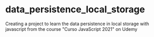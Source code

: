 # data_persistence_local_storage
Creating a project to learn the data persistence in local storage with javascript from the course "Curso JavaScript 2021" on Udemy
